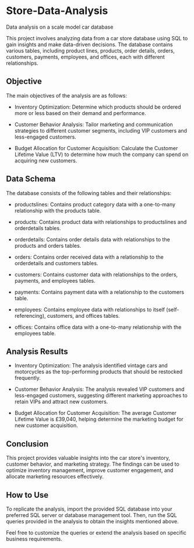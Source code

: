 # Store-Data-Analysis
Data analysis on a scale model car database

This project involves analyzing data from a car store database using SQL to gain insights and make data-driven decisions. The database contains various tables, including product lines, products, order details, orders, customers, payments, employees, and offices, each with different relationships.

## Objective
The main objectives of the analysis are as follows:

- Inventory Optimization: Determine which products should be ordered more or less based on their demand and performance.

- Customer Behavior Analysis: Tailor marketing and communication strategies to different customer segments, including VIP customers and less-engaged customers.

- Budget Allocation for Customer Acquisition: Calculate the Customer Lifetime Value (LTV) to determine how much the company can spend on acquiring new customers.

## Data Schema
The database consists of the following tables and their relationships:

- productslines: Contains product category data with a one-to-many relationship with the products table.

- products: Contains product data with relationships to productslines and orderdetails tables.

- orderdetails: Contains order details data with relationships to the products and orders tables.

- orders: Contains order received data with a relationship to the orderdetails and customers tables.

- customers: Contains customer data with relationships to the orders, payments, and employees tables.

- payments: Contains payment data with a relationship to the customers table.

- employees: Contains employee data with relationships to itself (self-referencing), customers, and offices tables.

- offices: Contains office data with a one-to-many relationship with the employees table.

## Analysis Results
- Inventory Optimization: The analysis identified vintage cars and motorcycles as the top-performing products that should be restocked frequently.

- Customer Behavior Analysis: The analysis revealed VIP customers and less-engaged customers, suggesting different marketing approaches to retain VIPs and attract new customers.

- Budget Allocation for Customer Acquisition: The average Customer Lifetime Value is £39,040, helping determine the marketing budget for new customer acquisition.

## Conclusion
This project provides valuable insights into the car store's inventory, customer behavior, and marketing strategy. The findings can be used to optimize inventory management, improve customer engagement, and allocate marketing resources effectively.

## How to Use
To replicate the analysis, import the provided SQL database into your preferred SQL server or database management tool. Then, run the SQL queries provided in the analysis to obtain the insights mentioned above.

Feel free to customize the queries or extend the analysis based on specific business requirements.

